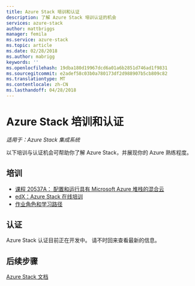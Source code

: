 ```yaml
---
title: Azure Stack 培训和认证
description: 了解 Azure Stack 培训认证的机会
services: azure-stack
author: mattbriggs
manager: femila
ms.service: azure-stack
ms.topic: article
ms.date: 02/28/2018
ms.author: mabrigg
keywords: ''
ms.openlocfilehash: 19dba180d19967dcd6a01a6b2851d746ad1f9831
ms.sourcegitcommit: e2adef58c03b0a780173df2d988907b5cb809c82
ms.translationtype: MT
ms.contentlocale: zh-CN
ms.lasthandoff: 04/28/2018
---
```

# <a name="azure-stack-training-and-certification"></a>Azure Stack 培训和认证

*适用于：Azure Stack 集成系统*

以下培训与认证机会可帮助你了解 Azure Stack，并展现你的 Azure 熟练程度。

## <a name="training"></a>培训

- [课程 20537A： 配置和运行具有 Microsoft Azure 堆栈的混合云](https://www.microsoft.com/en-us/learning/course.aspx?cid=20537)
- [edX：Azure Stack 在线培训](https://aka.ms/AzureStackMOOC)
- [作业角色和学习路径](https://azure.microsoft.com/training/learning-paths/)

## <a name="certification"></a>认证
Azure Stack 认证目前正在开发中。 请不时回来查看最新的信息。

## <a name="next-steps"></a>后续步骤

[Azure Stack 文档](https://docs.microsoft.com/azure/azure-stack/)
